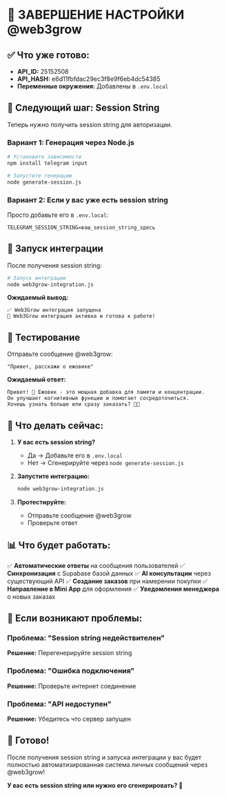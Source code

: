 # 🎉 ЗАВЕРШЕНИЕ НАСТРОЙКИ @web3grow

## ✅ Что уже готово:

- **API_ID:** 25152508
- **API_HASH:** e6d11fbfdac29ec3f8e9f6eb4dc54385
- **Переменные окружения:** Добавлены в `.env.local`

## 📱 Следующий шаг: Session String

Теперь нужно получить session string для авторизации.

### Вариант 1: Генерация через Node.js
```bash
# Установите зависимости
npm install telegram input

# Запустите генерацию
node generate-session.js
```

### Вариант 2: Если у вас уже есть session string
Просто добавьте его в `.env.local`:
```env
TELEGRAM_SESSION_STRING=ваш_session_string_здесь
```

## 🚀 Запуск интеграции

После получения session string:

```bash
# Запуск интеграции
node web3grow-integration.js
```

**Ожидаемый вывод:**
```
✅ Web3Grow интеграция запущена
🤖 Web3Grow интеграция активна и готова к работе!
```

## 🧪 Тестирование

Отправьте сообщение @web3grow:
```
"Привет, расскажи о ежовике"
```

**Ожидаемый ответ:**
```
Привет! 👋 Ежовик - это мощная добавка для памяти и концентрации. 
Он улучшает когнитивные функции и помогает сосредоточиться. 
Хочешь узнать больше или сразу заказать? 🧠✨
```

## 🎯 Что делать сейчас:

1. **У вас есть session string?**
   - Да → Добавьте его в `.env.local`
   - Нет → Сгенерируйте через `node generate-session.js`

2. **Запустите интеграцию:**
   ```bash
   node web3grow-integration.js
   ```

3. **Протестируйте:**
   - Отправьте сообщение @web3grow
   - Проверьте ответ

## 📊 Что будет работать:

✅ **Автоматические ответы** на сообщения пользователей
✅ **Синхронизация** с Supabase базой данных
✅ **AI консультации** через существующий API
✅ **Создание заказов** при намерении покупки
✅ **Направление в Mini App** для оформления
✅ **Уведомления менеджера** о новых заказах

## 🚨 Если возникают проблемы:

### Проблема: "Session string недействителен"
**Решение:** Перегенерируйте session string

### Проблема: "Ошибка подключения"
**Решение:** Проверьте интернет соединение

### Проблема: "API недоступен"
**Решение:** Убедитесь что сервер запущен

## 🎉 Готово!

После получения session string и запуска интеграции у вас будет полностью автоматизированная система личных сообщений через @web3grow!

**У вас есть session string или нужно его сгенерировать? 🚀** 